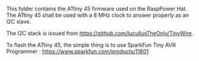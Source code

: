 This folder contains the ATtiny 45 firmware used on the RaspPower Hat.
The ATtiny 45 shall be used with a 8 MHz clock to answer properly as an I2C slave.

The I2C stack is issued from https://github.com/lucullusTheOnly/TinyWire.

To flash the ATtiny 45, the simple thing is to use SparkFun Tiny AVR Programmer : https://www.sparkfun.com/products/11801
